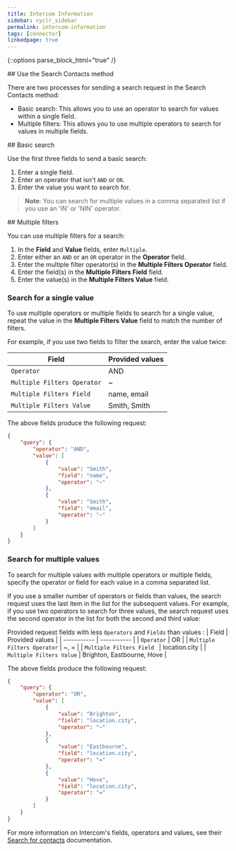 ```yaml
---
title: Intercom Information
sidebar: cyclr_sidebar
permalink: intercom-information
tags: [connector]
linkedpage: true
---
```

{::options parse_block_html="true" /}
<section class="card">
## Use the Search Contacts method

There are two processes for sending a search request in the Search Contacts method:

*  Basic search: This allows you to use an operator to search for values within a single field. 
*  Multiple filters: This allows you to use multiple operators to search for values in multiple fields.

</section>
<section class="card">
## Basic search

Use the first three fields to send a basic search:

1.  Enter a single field.
2.  Enter an operator that isn't `AND` or `OR`.
3.  Enter the value you want to search for.

> **Note**: You can search for multiple values in a comma separated list if you use an 'IN' or 'NIN' operator.

</section>
<section class="card">
## Multiple filters

You can use multiple filters for a search:

1.  In the **Field** and **Value** fields, enter `Multiple`.
2.  Enter either an `AND` or an `OR` operator in the **Operator** field.
3.  Enter the multiple filter operator(s) in the **Multiple Filters Operator** field.
4.  Enter the field(s) in the **Multiple Filters Field** field.
5.  Enter the value(s) in the **Multiple Filters Value** field.

### Search for a single value

To use multiple operators or multiple fields to search for a single value, repeat the value in the **Multiple Filters Value** field to match the number of filters.

 For example, if you use two fields to filter the search, enter the value twice:

| Field     | Provided values |
| ----------- | ----------- |
| `Operator`     | AND     |
| `Multiple Filters Operator`     | ~      |
| `Multiple Filters Field `  | name, email       |
| `Multiple Filters Value`  | Smith, Smith        |

The above fields produce the following request:
```json
{
    "query": {
        "operator": "AND",
        "value": [
            {
                "value": "Smith",
                "field": "name",
                "operator": "~"
            },
            {
                "value": "Smith",
                "field": "email",
                "operator": "~"
            }
        ]
    }
}
```
### Search for multiple values

To search for multiple values with multiple operators or multiple fields, specify the operator or field for each value in a comma separated list. 

If you use a smaller number of operators or fields than values, the search request uses the last item in the list for the subsequent values. For example, if you use two operators to search for three values, the search request uses the second operator in the list for both the second and third value:

Provided request fields with less `Operators` and `Fields` than values :
| Field     | Provided values |
| ----------- | ----------- |
| `Operator`     | OR    |
| `Multiple Filters Operator`     | ~, =      |
| `Multiple Filters Field `  | location.city       |
| `Multiple Filters Value`  |  Brighton, Eastbourne, Hove       |

The above fields produce the following request:
```json
{
    "query": {
        "operator": "OR",
        "value": [
            {
                "value": "Brighton",
                "field": "location.city",
                "operator": "~"
            },
            {
                "value": "Eastbourne",
                "field": "location.city",
                "operator": "="
            },
            {
                "value": "Hove",
                "field": "location.city",
                "operator": "="
            }
        ]
    }
}
```
For more information on Intercom's fields, operators and values, see their [Search for contacts](https://developers.intercom.com/intercom-api-reference/reference/search-for-contacts) documentation. 

</section>
